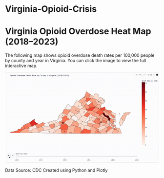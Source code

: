 # Virginia-Opioid-Crisis

# Virginia Opioid Overdose Heat Map (2018–2023)

The following map shows opioid overdose death rates per 100,000 people by county and year in Virginia. You can click the image to view the full interactive map. 

[![Animated demo of the map](va_opioid_deaths.gif)](https://caeleycolemansoderlund.github.io/Opioid-Risk-Radar/opioid_overdose_map_va.html)


Data Source: CDC 
Created using Python and Plotly
